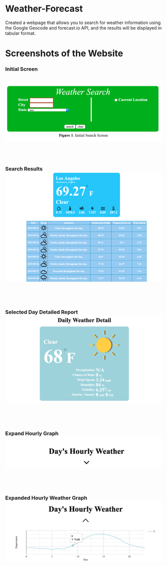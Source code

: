 # Weather-Forecast
Created a webpage that allows you to search for weather information using the Google Geocode and forecast.io API, and the results will be displayed in tabular format.

<h1>Screenshots of the Website</h1>

<p align="center"><b>
  <h3>Initial Screen</h3><br>
<img src="https://github.com/agjay96/Weather-Forecast/blob/master/images/initial%20screen.png"><br><br><br><br>
<h3>Search Results<br>
<img src="https://github.com/agjay96/Weather-Forecast/blob/master/images/Search%20Results.png"><br><br><br><br>
<h3>Selected Day Detailed Report<br>
<img src="https://github.com/agjay96/Weather-Forecast/blob/master/images/Selected%20Day%20Details.png"><br><br><br><br>
<h3>Expand Hourly Graph<br>
<img src="https://github.com/agjay96/Weather-Forecast/blob/master/images/Expand%20Graph.png"><br><br><br><br>
<h3>Expanded Hourly Weather Graph<br>
<img src="https://github.com/agjay96/Weather-Forecast/blob/master/images/Hourly%20Weather%20Graph.png"><br><br><br><br>
  </b></p>
